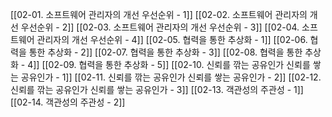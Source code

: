 [[02-01. 소프트웨어 관리자의 개선 우선순위 - 1]]
[[02-02. 소프트웨어 관리자의 개선 우선순위 - 2]]
[[02-03. 소프트웨어 관리자의 개선 우선순위 - 3]]
[[02-04. 소프트웨어 관리자의 개선 우선순위 - 4]]
[[02-05. 협력을 통한 추상화 - 1]]
[[02-06. 협력을 통한 추상화 - 2]]
[[02-07. 협력을 통한 추상화 - 3]]
[[02-08. 협력을 통한 추상화 - 4]]
[[02-09. 협력을 통한 추상화 - 5]]
[[02-10. 신뢰를 깎는 공유인가 신뢰를 쌓는 공유인가 - 1]]
[[02-11. 신뢰를 깎는 공유인가 신뢰를 쌓는 공유인가 - 2]]
[[02-12. 신뢰를 깎는 공유인가 신뢰를 쌓는 공유인가 - 3]]
[[02-13. 객관성의 주관성 - 1]]
[[02-14. 객관성의 주관성 - 2]]